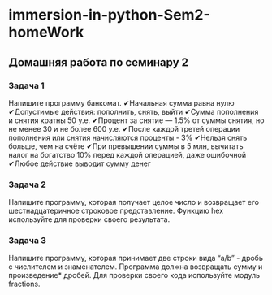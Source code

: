 # immersion-in-python-Sem2-homeWork
## Домашняя работа по семинару 2
### Задача 1
Напишите программу банкомат. 
✔Начальная сумма равна нулю 
✔Допустимые действия: пополнить, снять, выйти 
✔Сумма пополнения и снятия кратны 50 у.е. 
✔Процент за снятие — 1.5% от суммы снятия, но не менее 30 и не более 600 у.е. 
✔После каждой третей операции пополнения или снятия начисляются проценты - 3% 
✔Нельзя снять больше, чем на счёте 
✔При превышении суммы в 5 млн, вычитать налог на богатство 10% перед каждой операцией, даже ошибочной 
✔Любое действие выводит сумму денег

### Задача 2
Напишите программу, которая получает целое число и возвращает его шестнадцатеричное строковое 
представление. 
Функцию hex используйте для проверки своего результата.

### Задача 3
Напишите программу, которая принимает две строки вида “a/b” - дробь с числителем и знаменателем. 
Программа должна возвращать сумму и произведение* дробей. 
Для проверки своего кода используйте модуль fractions.